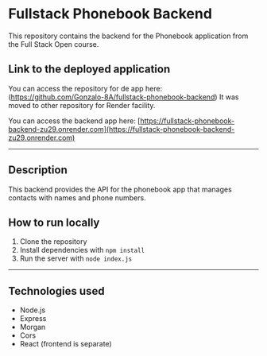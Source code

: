 # Fullstack Phonebook Backend

This repository contains the backend for the Phonebook application from the Full Stack Open course.

## Link to the deployed application

You can access the repository for de app here:
(https://github.com/Gonzalo-8A/fullstack-phonebook-backend) It was moved to other repository for Render facility.

You can access the backend app here:
[https://fullstack-phonebook-backend-zu29.onrender.com](https://fullstack-phonebook-backend-zu29.onrender.com)

---

## Description

This backend provides the API for the phonebook app that manages contacts with names and phone numbers.

## How to run locally

1. Clone the repository
2. Install dependencies with `npm install`
3. Run the server with `node index.js`

---

## Technologies used

- Node.js
- Express
- Morgan
- Cors
- React (frontend is separate)
